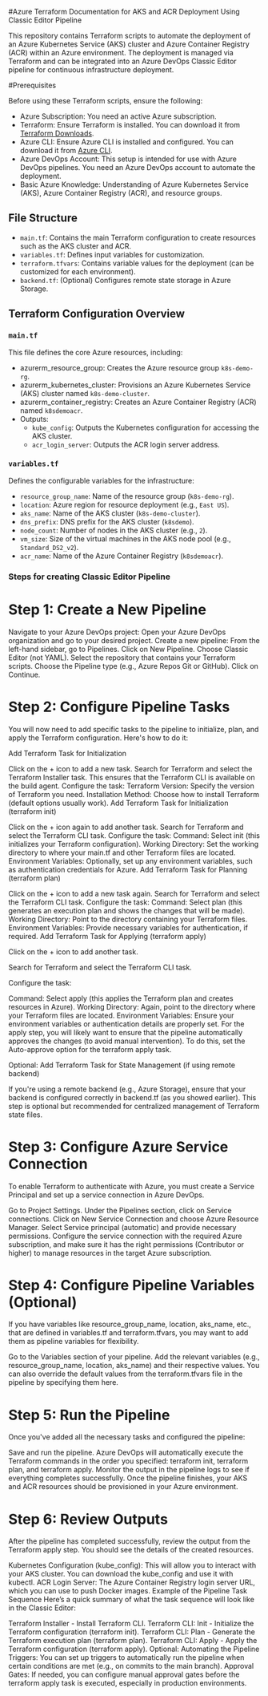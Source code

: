 #Azure Terraform Documentation for AKS and ACR Deployment Using Classic Editor Pipeline

This repository contains Terraform scripts to automate the deployment of an Azure Kubernetes Service (AKS) cluster and Azure Container Registry (ACR) within an Azure environment. The deployment is managed via Terraform and can be integrated into an Azure DevOps Classic Editor pipeline for continuous infrastructure deployment.

#Prerequisites

Before using these Terraform scripts, ensure the following:

- Azure Subscription: You need an active Azure subscription.
- Terraform: Ensure Terraform is installed. You can download it from [Terraform Downloads](https://www.terraform.io/downloads.html).
- Azure CLI: Ensure Azure CLI is installed and configured. You can download it from [Azure CLI](https://docs.microsoft.com/en-us/cli/azure/install-azure-cli).
- Azure DevOps Account: This setup is intended for use with Azure DevOps pipelines. You need an Azure DevOps account to automate the deployment.
- Basic Azure Knowledge: Understanding of Azure Kubernetes Service (AKS), Azure Container Registry (ACR), and resource groups.

## File Structure

- `main.tf`: Contains the main Terraform configuration to create resources such as the AKS cluster and ACR.
- `variables.tf`: Defines input variables for customization.
- `terraform.tfvars`: Contains variable values for the deployment (can be customized for each environment).
- `backend.tf`: (Optional) Configures remote state storage in Azure Storage.

## Terraform Configuration Overview

### `main.tf`

This file defines the core Azure resources, including:

- azurerm_resource_group: Creates the Azure resource group `k8s-demo-rg`.
- azurerm_kubernetes_cluster: Provisions an Azure Kubernetes Service (AKS) cluster named `k8s-demo-cluster`.
- azurerm_container_registry: Creates an Azure Container Registry (ACR) named `k8sdemoacr`.
- Outputs:
  - `kube_config`: Outputs the Kubernetes configuration for accessing the AKS cluster.
  - `acr_login_server`: Outputs the ACR login server address.

### `variables.tf`

Defines the configurable variables for the infrastructure:

- `resource_group_name`: Name of the resource group (`k8s-demo-rg`).
- `location`: Azure region for resource deployment (e.g., `East US`).
- `aks_name`: Name of the AKS cluster (`k8s-demo-cluster`).
- `dns_prefix`: DNS prefix for the AKS cluster (`k8sdemo`).
- `node_count`: Number of nodes in the AKS cluster (e.g., `2`).
- `vm_size`: Size of the virtual machines in the AKS node pool (e.g., `Standard_DS2_v2`).
- `acr_name`: Name of the Azure Container Registry (`k8sdemoacr`).

### Steps for creating Classic Editor Pipeline
# Step 1: Create a New Pipeline
Navigate to your Azure DevOps project: Open your Azure DevOps organization and go to your desired project.
Create a new pipeline:
From the left-hand sidebar, go to Pipelines.
Click on New Pipeline.
Choose Classic Editor (not YAML).
Select the repository that contains your Terraform scripts.
Choose the Pipeline type (e.g., Azure Repos Git or GitHub).
Click on Continue.

# Step 2: Configure Pipeline Tasks
You will now need to add specific tasks to the pipeline to initialize, plan, and apply the Terraform configuration. Here's how to do it:

Add Terraform Task for Initialization

Click on the + icon to add a new task.
Search for Terraform and select the Terraform Installer task. This ensures that the Terraform CLI is available on the build agent.
Configure the task:
Terraform Version: Specify the version of Terraform you need.
Installation Method: Choose how to install Terraform (default options usually work).
Add Terraform Task for Initialization (terraform init)

Click on the + icon again to add another task.
Search for Terraform and select the Terraform CLI task.
Configure the task:
Command: Select init (this initializes your Terraform configuration).
Working Directory: Set the working directory to where your main.tf and other Terraform files are located.
Environment Variables: Optionally, set up any environment variables, such as authentication credentials for Azure.
Add Terraform Task for Planning (terraform plan)

Click on the + icon to add a new task again.
Search for Terraform and select the Terraform CLI task.
Configure the task:
Command: Select plan (this generates an execution plan and shows the changes that will be made).
Working Directory: Point to the directory containing your Terraform files.
Environment Variables: Provide necessary variables for authentication, if required.
Add Terraform Task for Applying (terraform apply)

Click on the + icon to add another task.

Search for Terraform and select the Terraform CLI task.

Configure the task:

Command: Select apply (this applies the Terraform plan and creates resources in Azure).
Working Directory: Again, point to the directory where your Terraform files are located.
Environment Variables: Ensure your environment variables or authentication details are properly set.
For the apply step, you will likely want to ensure that the pipeline automatically approves the changes (to avoid manual intervention). To do this, set the Auto-approve option for the terraform apply task.

Optional: Add Terraform Task for State Management (if using remote backend)

If you're using a remote backend (e.g., Azure Storage), ensure that your backend is configured correctly in backend.tf (as you showed earlier).
This step is optional but recommended for centralized management of Terraform state files.
# Step 3: Configure Azure Service Connection
To enable Terraform to authenticate with Azure, you must create a Service Principal and set up a service connection in Azure DevOps.

Go to Project Settings.
Under the Pipelines section, click on Service connections.
Click on New Service Connection and choose Azure Resource Manager.
Select Service principal (automatic) and provide necessary permissions.
Configure the service connection with the required Azure subscription, and make sure it has the right permissions (Contributor or higher) to manage resources in the target Azure subscription.
# Step 4: Configure Pipeline Variables (Optional)
If you have variables like resource_group_name, location, aks_name, etc., that are defined in variables.tf and terraform.tfvars, you may want to add them as pipeline variables for flexibility.

Go to the Variables section of your pipeline.
Add the relevant variables (e.g., resource_group_name, location, aks_name) and their respective values.
You can also override the default values from the terraform.tfvars file in the pipeline by specifying them here.
# Step 5: Run the Pipeline
Once you've added all the necessary tasks and configured the pipeline:

Save and run the pipeline.
Azure DevOps will automatically execute the Terraform commands in the order you specified: terraform init, terraform plan, and terraform apply.
Monitor the output in the pipeline logs to see if everything completes successfully.
Once the pipeline finishes, your AKS and ACR resources should be provisioned in your Azure environment.
# Step 6: Review Outputs
After the pipeline has completed successfully, review the output from the Terraform apply step. You should see the details of the created resources.

Kubernetes Configuration (kube_config): This will allow you to interact with your AKS cluster. You can download the kube_config and use it with kubectl.
ACR Login Server: The Azure Container Registry login server URL, which you can use to push Docker images.
Example of the Pipeline Task Sequence
Here’s a quick summary of what the task sequence will look like in the Classic Editor:

Terraform Installer - Install Terraform CLI.
Terraform CLI: Init - Initialize the Terraform configuration (terraform init).
Terraform CLI: Plan - Generate the Terraform execution plan (terraform plan).
Terraform CLI: Apply - Apply the Terraform configuration (terraform apply).
Optional: Automating the Pipeline
Triggers: You can set up triggers to automatically run the pipeline when certain conditions are met (e.g., on commits to the main branch).
Approval Gates: If needed, you can configure manual approval gates before the terraform apply task is executed, especially in production environments.
